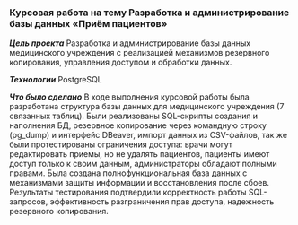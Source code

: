 ### Курсовая работа на тему Разработка и администрирование базы данных «Приём пациентов»

***Цель проекта***
Разработка и администрирование базы данных медицинского учреждения с реализацией механизмов резервного копирования, управления доступом и обработки данных.

***Технологии***
PostgreSQL

***Что было сделано***
В ходе выполнения курсовой работы была разработана структура базы данных для медицинского учреждения (7 связанных таблиц). Были реализованы SQL-скрипты создания и наполнения БД, резервное копирование через командную строку (pg_dump) и интерфейс DBeaver, импорт данных из CSV-файлов, так же были протестированы ограничения доступа: врачи могут редактировать приемы, но не удалять пациентов, пациенты имеют доступ только к своим данным, администраторы обладают полными правами. Была создана полнофункциональная база данных с механизмами защиты информации и восстановления после сбоев. Результаты тестирования подтвердили корректность работы SQL-запросов, эффективность разграничения прав доступа, надежность резервного копирования.
